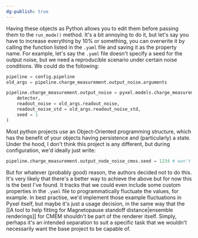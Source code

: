 ```yaml
---
dg-publish: true
---
```

Having these objects as Python allows you to edit them before passing them to the `run_mode()` method. It's a bit annoying to do it, but let's say you have to increase everything by 10% or something, you can overwrite it by calling the function listed in the `.yaml` file and saving it as the property name. For example, let's say the `.yaml` file doesn't specify a seed for the output noise, but we need a reproducible scenario under certain noise conditions. We could do the following:
```python
pipeline = config.pipeline
old_args = pipeline.charge_measurement.output_noise.arguments

pipeline.charge_measurement.output_noise = pyxel.models.charge_measurement.output_node_noise_cmos(
    detector,
    readout_noise = old_args.readout_noise,
    readout_noise_std = old_args.readout_noise_std,
    seed = 1
)
```

Most python projects use an Object-Oriented programming structure, which has the benefit of your objects having persistence and (particularly) a state. Under the hood, I don't think this project is any different, but during configuration, we'd ideally just write:
```python
pipeline.charge_measurement.output_node_noise_cmos.seed = 1234 # won't work
```

But for whatever (probably good) reason, the authors decided not to do this. It's very likely that there's a better way to achieve the above but for now this is the best I've found. It tracks that we could even include some custom properties in the `.yaml` file to programmatically fluctuate the values, for example. In best practise, we'd implement those example fluctuations in Pyxel itself, but maybe it's just a usage decision, in the same way that the [[A tool to help fitting for Magnetopause standoff distance|ensemble renderings]] for CMEM shouldn't be part of the renderer itself. Simply, perhaps it's an intended separation to suit a specific task that we wouldn't necessarily want the base project to be capable of.